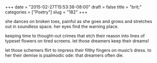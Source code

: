 +++
date = "2015-02-27T15:53:38-08:00"
draft = false
title = "brit;"
categories = ["Poetry"]
slug = "182"
+++

she dances on broken toes,
painful as she goes and grows
and stretches out in soundless space.
her eyes find the warning place.

keeping time to thought-out crimes
that etch their reason into lines
of typeset flowers on tired screens.
let those dreamers keep their dreams!

let those schemers flirt to impress
their filthy fingers on music’s dress.
to her their demise is psalmodic ode:
that dreamers often die.
